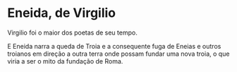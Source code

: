 # Eneida, de Virgilio

Virgilio foi o maior dos poetas de seu tempo.

E Eneida narra a queda de Troia e a consequente fuga de Eneias e outros troianos em direção a outra terra onde possam fundar uma nova troia, o que viria a ser o mito da fundação de Roma.